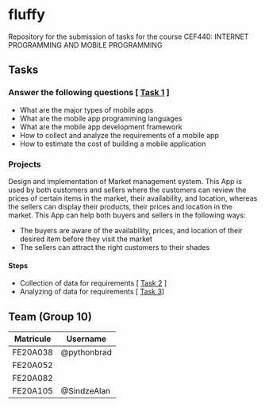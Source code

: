 # fluffy
Repository for the submission of tasks for the course CEF440: INTERNET PROGRAMMING AND MOBILE PROGRAMMING

## Tasks
### Answer the following questions [ [Task 1](task1/report.md) ]
- What are the major types of mobile apps
- What are the mobile app programming languages
- What are the mobile app development framework
- How to collect and analyze the requirements of a mobile app
- How to estimate the cost of building a mobile application
### Projects
Design and implementation of Market management system.
This App is used by both customers and sellers where the customers can review the prices of certain items in the market, their availability, and location, whereas the sellers can display their products, their prices and location in the market. This App can help both buyers and sellers in the following ways:
- The buyers are aware of the availability, prices, and location of their desired item before they visit the market
- The sellers can attract the right customers to their shades
#### Steps
- Collection of data for requirements [ [Task 2](task2/questions.md) ]
- Analyzing of data for requirements [ [Task 3](task3/results.md)]

## Team (Group 10)
|Matricule|Username|
|---------|--------|
|FE20A038|@pythonbrad|
|FE20A052||
|FE20A082||
|FE20A105|@SindzeAlan|
